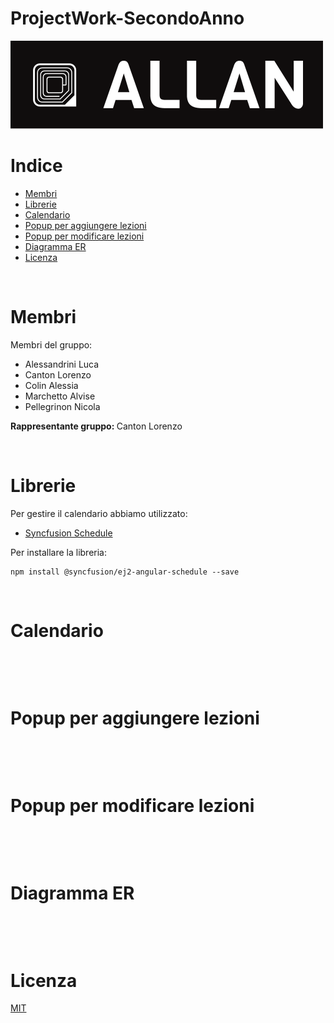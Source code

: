 # ProjectWork-SecondoAnno

![](https://github.com/colinalessia/ProjectWork-SecondoAnno/blob/main/img/logo_small.png)

# Indice

- [Membri](#membri)
- [Librerie](#librerie)
- [Calendario](#calendario)
- [Popup per aggiungere lezioni](#popup-per-aggiungere-lezioni)
- [Popup per modificare lezioni](#popup-per-modificare-lezioni)
- [Diagramma ER](#diagramma-er)
- [Licenza](#licenza)

</br>

# Membri

Membri del gruppo:

- Alessandrini Luca
- Canton Lorenzo
- Colin Alessia
- Marchetto Alvise
- Pellegrinon Nicola

<p>
    <b> Rappresentante gruppo: </b>
    Canton Lorenzo
</p>

</br>

# Librerie

Per gestire il calendario abbiamo utilizzato:

- [Syncfusion Schedule](https://ej2.syncfusion.com/angular/documentation/schedule/getting-started/#adding-syncfusion-schedule-package)

Per installare la libreria:

```code
npm install @syncfusion/ej2-angular-schedule --save
```
  
</br>

# Calendario

![]()

</br>

# Popup per aggiungere lezioni

![]()

</br>

# Popup per modificare lezioni

![]()

</br>

# Diagramma ER 

![]()

</br>

# Licenza

[MIT](https://choosealicense.com/licenses/mit/)
